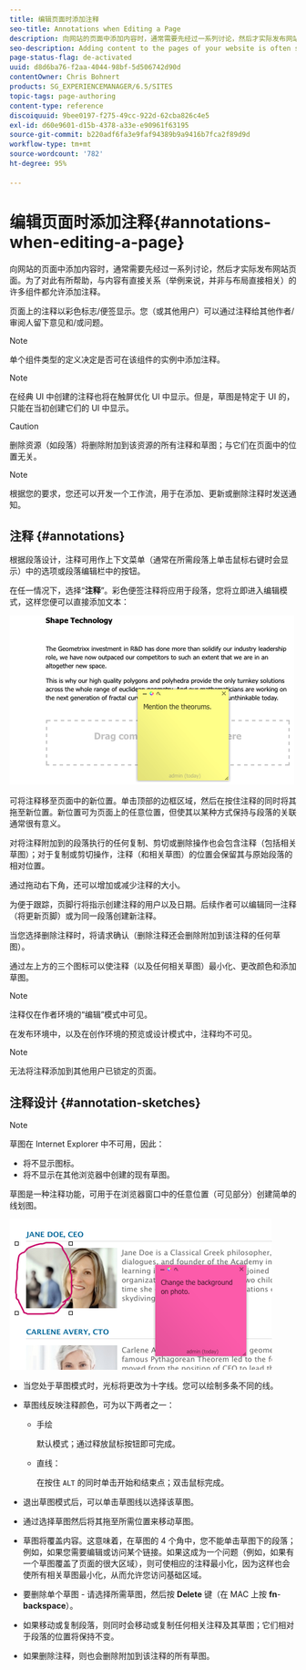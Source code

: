 ```yaml
---
title: 编辑页面时添加注释
seo-title: Annotations when Editing a Page
description: 向网站的页面中添加内容时，通常需要先经过一系列讨论，然后才实际发布网站页面。为了有助于讨论，许多与内容直接相关的组件允许您添加注释。
seo-description: Adding content to the pages of your website is often subject to discussions prior to it actually being published. To aid this, many components directly related to content allow you to add an annotation.
page-status-flag: de-activated
uuid: d8d6ba76-f2aa-4044-98bf-5d506742d90d
contentOwner: Chris Bohnert
products: SG_EXPERIENCEMANAGER/6.5/SITES
topic-tags: page-authoring
content-type: reference
discoiquuid: 9bee0197-f275-49cc-922d-62cba826c4e5
exl-id: d60e9601-d15b-4378-a33e-e90961f63195
source-git-commit: b220adf6fa3e9faf94389b9a9416b7fca2f89d9d
workflow-type: tm+mt
source-wordcount: '782'
ht-degree: 95%

---
```


# 编辑页面时添加注释{#annotations-when-editing-a-page}

向网站的页面中添加内容时，通常需要先经过一系列讨论，然后才实际发布网站页面。为了对此有所帮助，与内容有直接关系（举例来说，并非与布局直接相关）的许多组件都允许添加注释。

页面上的注释以彩色标志/便签显示。您（或其他用户）可以通过注释给其他作者/审阅人留下意见和/或问题。

>[!NOTE]
>
>单个组件类型的定义决定是否可在该组件的实例中添加注释。

>[!NOTE]
>
>在经典 UI 中创建的注释也将在触屏优化 UI 中显示。但是，草图是特定于 UI 的，只能在当初创建它们的 UI 中显示。

>[!CAUTION]
>
>删除资源（如段落）将删除附加到该资源的所有注释和草图；与它们在页面中的位置无关。

>[!NOTE]
>
>根据您的要求，您还可以开发一个工作流，用于在添加、更新或删除注释时发送通知。

## 注释 {#annotations}

根据段落设计，注释可用作上下文菜单（通常在所需段落上单击鼠标右键时会显示）中的选项或段落编辑栏中的按钮。

在任一情况下，选择“**注释**”。彩色便签注释将应用于段落，您将立即进入编辑模式，这样您便可以直接添加文本：

![chlimage_1-137](assets/chlimage_1-137.png)

可将注释移至页面中的新位置。单击顶部的边框区域，然后在按住注释的同时将其拖至新位置。新位置可为页面上的任意位置，但使其以某种方式保持与段落的关联通常很有意义。

对将注释附加到的段落执行的任何复制、剪切或删除操作也会包含注释（包括相关草图）；对于复制或剪切操作，注释（和相关草图）的位置会保留其与原始段落的相对位置。

通过拖动右下角，还可以增加或减少注释的大小。

为便于跟踪，页脚行将指示创建注释的用户以及日期。后续作者可以编辑同一注释（将更新页脚）或为同一段落创建新注释。

当您选择删除注释时，将请求确认（删除注释还会删除附加到该注释的任何草图）。

通过左上方的三个图标可以使注释（以及任何相关草图）最小化、更改颜色和添加草图。

>[!NOTE]
>
>注释仅在作者环境的“编辑”模式中可见。
>
>在发布环境中，以及在创作环境的预览或设计模式中，注释均不可见。

>[!NOTE]
>
>无法将注释添加到其他用户已锁定的页面。

## 注释设计 {#annotation-sketches}

>[!NOTE]
>
>草图在 Internet Explorer 中不可用，因此：
>
>* 将不显示图标。
>* 将不显示在其他浏览器中创建的现有草图。
>


草图是一种注释功能，可用于在浏览器窗口中的任意位置（可见部分）创建简单的线划图。

![chlimage_1-138](assets/chlimage_1-138.png)

* 当您处于草图模式时，光标将更改为十字线。您可以绘制多条不同的线。
* 草图线反映注释颜色，可为以下两者之一：

   * 手绘

      默认模式；通过释放鼠标按钮即可完成。

   * 直线：

      在按住 `ALT` 的同时单击开始和结束点；双击鼠标完成。

* 退出草图模式后，可以单击草图线以选择该草图。
* 通过选择草图然后将其拖至所需位置来移动草图。
* 草图将覆盖内容。这意味着，在草图的 4 个角中，您不能单击草图下的段落；例如，如果您需要编辑或访问某个链接。如果这成为一个问题（例如，如果有一个草图覆盖了页面的很大区域），则可使相应的注释最小化，因为这样也会使所有相关草图最小化，从而允许您访问基础区域。
* 要删除单个草图 - 请选择所需草图，然后按 **Delete** 键（在 MAC 上按 **fn**-**backspace**）。

* 如果移动或复制段落，则同时会移动或复制任何相关注释及其草图；它们相对于段落的位置将保持不变。
* 如果删除注释，则也会删除附加到该注释的所有草图。
